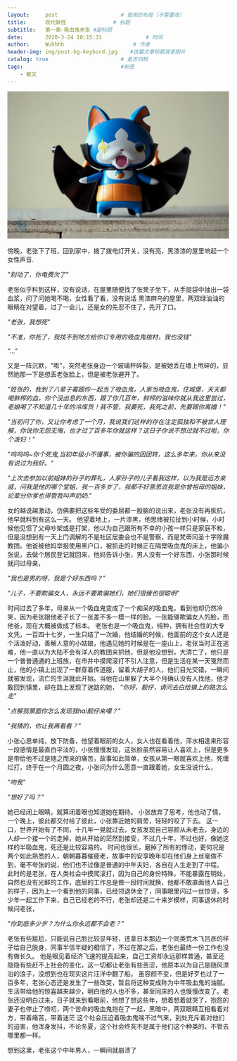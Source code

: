 ```yaml
---
layout:     post                    # 使用的布局（不需要改）
title:      现代妖怪               # 标题 
subtitle:   第一章-吸血鬼老张 #副标题
date:       2020-3-24 10:15:31              # 时间
author:     Wuhhhh                      # 作者
header-img: img/post-bg-keybord.jpg    #这篇文章标题背景图片
catalog: true                       # 是否归档
tags:                               #标签
    - 散文
---
```


![](https://raw.githubusercontent.com/wuhhhh/picGo/master/D%3A%5CtestArea%5Cimglist640.jpg)

傍晚，老张下了班，回到家中，拨了拨电灯开关，没有亮，黑漆漆的屋里响起一个女性声音.

*"别动了，你电费欠了"*

老张似乎料到这样，没有说话，在屋里随便找了张凳子坐下，从手提袋中抽出一袋血浆，问了问她喝不喝，女性看了看，没有说话
黑漆麻乌的屋里，两双绿油油的眼睛在对望着，过了一会儿，还是女的先忍不住了，先开了口。

*"老张，我想死"*

*"不准，你死了，我找不到地方给你订专用的吸血鬼棺材，我也没钱"*

*"..."*

又是一阵沉默，"嘭"，突然老张身边一个玻璃杯碎裂，是被她丢在墙上甩碎的，显然她那一下是想丢老张脸上，但是被老张避开了。

*"姓张的，我到了八辈子霉跟你一起当了吸血鬼，人家当吸血鬼，住城堡，天天都喝鲜榨的血，你个没出息的东西，跟了你几百年，鲜榨的滋味你就从我这里尝过，老娘喝了不知道几十年的冷库货！我不管，我要死，我死之前，先要跟你离婚！"*

*"当初问了你，又让你考虑了一个月，我说我们这样的存在注定孤独和不被世人理解，你说你无怨无悔，也才过了百多年你就这样？这日子你说不想过就不过啦，你个泼妇！"*

*"呜呜呜~你个死鬼,当初年级小不懂事，被你骗的团团转，这么多年来，你从来没有说过为我好。"*

*"上次去参加以前姐妹的孙子的葬礼，人家孙子的儿子看我这样，以为我是远方亲戚，问我是他的哪个堂姐，我一百多岁了，我都不好意思说我是你曾祖母的姐妹，论辈分你爹也得管我叫声奶奶."*

女的越说越激动，仿佛要把这些年受的委屈都一股脑的说出来，老张没有再抵抗，他早就料到有这么一天。
他望着地上，一片漆黑，他思绪被拉扯到小时候，小时候他见惯了父母吵架或是打架，他以为自己跟所有不幸的小孩一样只是家庭不和，但是没想到有一天上门调解的不是社区居委会也不是警察，而是梵蒂冈圣十字除魔教团。他爸被他妈举报使用黑户口，被抓走的时候正在隔壁吸血鬼的床上，他骗小张说，去做个居民登记就回来，他妈告诉小张，男人没有一个好东西，小张那时候就问过母亲，

*"我也是男的呀，我是个好东西吗？"*

*"儿子，不要欺骗女人，永远不要欺骗她们，她们很傻也很聪明"*

时间过去了多年，母亲从一个吸血鬼变成了一个痴呆的吸血鬼，看到他却仍然冷笑，因为老张跟他老子长了一张差不多一模一样的脸。一张能够欺骗女人的脸，而他爸，现在大概被做成了标本。
老张也是一个吸血鬼，纯种，拥有社会性的大专文凭，一百四十七岁，一生只结了一次婚，他结婚的时候，他面前的这个女人还是个活泼好动，善解人意的小姑娘，他遇见她的时候是在一座山上，老张当时正在逃难，他一直以为大陆不会有洋人的教团来抓他，但是他没想到，大清亡了，他只是一个普普通通的上班族，在市井中摸爬滚打不引人注意，但是生活在某一天戛然而止，他的小镇上出现了一群穿着传道服，留着大胡子的人，他们目光交错，一瞬间就被发现，流亡的生涯就此开始。当他在山里躲了大半个月确认没有人找他，他才敢回到镇里，却在路上发现了迷路的她，
*"你好，靓仔，请问去白给镇上的路怎么走"*

*"点解我蒙面你怎么发现我hai靓仔来噶？"*

*"我猜的，你让我再看看？"*

小张心思单纯，放下防备，他望着眼前的女人，女人也在看着他，萍水相逢来形容一段感情是最直白平淡的，小张慢慢发现，这张脸虽然容易让人喜欢上，但是更多是带给他不过是随之而来的痛苦，故事如此简单，女孩从第一眼就喜欢上他，死缠烂打，终于在一个月圆之夜，小张问为什么愿意一直跟着她，女生没说什么，

*"吻我"*

*"想好了吗？"*

她已经闭上眼睛，就算闭着眼也知道她在期待。
小张放弃了思考，他也动了情，一个晚上，彼此都交付给了彼此，小张靠近她的肩旁，轻轻的咬了下去。
这一口，世界开始有了不同，十几年一晃就过去，女孩发现自己容颜从未老去，身边的人却一个接一个的走掉，她从开始的茫然到接受，不过几十年，不过也好，像她这样的半吸血鬼，死还是比较容易的。
时间也很长，磨掉了所有的悸动，更何况是两个如此熟悉的人，朝朝暮暮催疲老，故事中的安享晚年却在他们身上丝毫做不到，毫不夸张的说，他们也不过像是普通的中年夫妇，各自在人生走到了中程。
此时的是老张，在人类社会中摸爬滚打，因为自己的身份特殊，不能暴露在明处，自然也没有光鲜的工作，底层的工作总是做一段时间就换，他都不敢直面他人自己的样子，因为上一个看到他的同事，已经领退休金了，同事眼里闪过一丝惊讶，多少年一起工作下来，自己已经老的不行，老张却还是二十来岁模样，同事退休的时候问老张，

*"你到底多少岁？为什么你永远都不会老？"*

老张有些尴尬，只能说自己脸比较显年轻，还拿日本那边一个同类荒木飞吕彦的样子给自己脱身，同事半信半疑的相信了，不过在那之后，老张也最终一份工作也没有做长久。
他是眼见着经济飞速的提高起来，自己工资却永远那样普通，甚至还隐隐有些赶不上社会的变化，这一切都让老张有些苦涩，他原本以为自己是随风漂泊的浪子，没想到也在现实这片汪洋中翻了船。
虽容颜不变，但是好歹也过了一百多年，老张心态还是发生了一些改变，暂且将这种变成称为中年吸血鬼的油腻。
生活带给他的惊喜越来越少，明白他的人也不多，甚至同床的人也慢慢改变了。老张还没明白过来，日子就来到看眼前，他想了想这些年，想着想着就哭了，抱怨的妻子也停止了唠叨，两个苦命的吸血鬼抱在了一起，黑暗中，两双眼睛互相看着对方，带着痛苦，带着迷茫
这个社会压迫着吸血鬼喘不过气来，到处充斥着对他们的迫害，他浑身发抖，不论冬夏，这个社会终究不是属于他们这个种类的，不管去哪里都一样。

想到这里，老张这个中年男人，一瞬间就崩溃了
